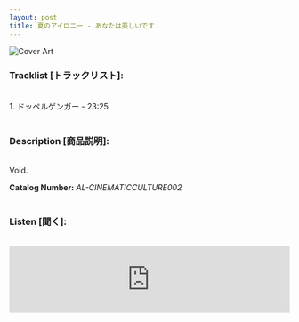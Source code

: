 ```yaml
---
layout: post
title: 夏のアイロニー - あなたは美しいです
---
```


![Cover Art]({{site.baseurl}}/assets/images/あなたは美しいです-Cover.jpg)


### Tracklist [トラックリスト]:
<br/>
1. ドッペルゲンガー - 23:25 <br/><br/>

### Description [商品説明]:
<br/>
Void.

**Catalog Number:** _AL-CINEMATICCULTURE002_ <br/><br/>

### Listen [聞く]:
<br/>
<iframe style="border: 0; width: 100%; height: 120px;" src="https://bandcamp.com/EmbeddedPlayer/album=2271230781/size=large/bgcol=ffffff/linkcol=333333/tracklist=false/artwork=small/transparent=true/" seamless><a href="https://angellips.bandcamp.com/album/--2">あなたは美しいです by 夏のアイロニー</a></iframe>

<br/><br/>

